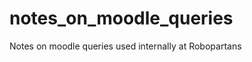 notes_on_moodle_queries
=======================

Notes on moodle queries used internally at Robopartans
